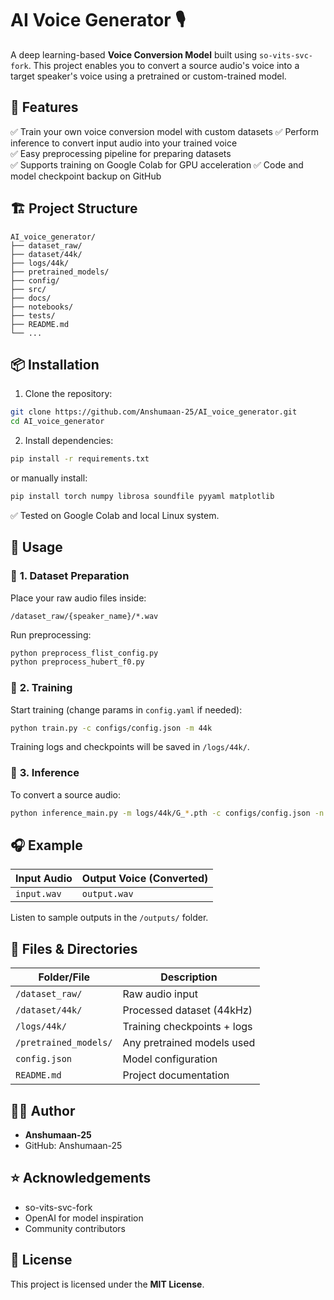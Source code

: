# AI Voice Generator 🎙️

A deep learning-based **Voice Conversion Model** built using `so-vits-svc-fork`. This project enables you to convert a source audio's voice into a target speaker's voice using a pretrained or custom-trained model.

## 🚀 Features

✅ Train your own voice conversion model with custom datasets 
✅ Perform inference to convert input audio into your trained voice  
✅ Easy preprocessing pipeline for preparing datasets  
✅ Supports training on Google Colab for GPU acceleration
✅ Code and model checkpoint backup on GitHub

## 🏗️ Project Structure

```
AI_voice_generator/
├── dataset_raw/
├── dataset/44k/
├── logs/44k/
├── pretrained_models/
├── config/
├── src/
├── docs/
├── notebooks/
├── tests/
├── README.md
└── ...
```

## 📦 Installation

1. Clone the repository:

```bash
git clone https://github.com/Anshumaan-25/AI_voice_generator.git
cd AI_voice_generator
```

2. Install dependencies:

```bash
pip install -r requirements.txt
```

or manually install:

```bash
pip install torch numpy librosa soundfile pyyaml matplotlib
```

✅ Tested on Google Colab and local Linux system.

## 📝 Usage

### 🔹 **1. Dataset Preparation**
Place your raw audio files inside:

```
/dataset_raw/{speaker_name}/*.wav
```

Run preprocessing:

```bash
python preprocess_flist_config.py
python preprocess_hubert_f0.py
```

### 🔹 **2. Training**
Start training (change params in `config.yaml` if needed):

```bash
python train.py -c configs/config.json -m 44k
```

Training logs and checkpoints will be saved in `/logs/44k/`.

### 🔹 **3. Inference**
To convert a source audio:

```bash
python inference_main.py -m logs/44k/G_*.pth -c configs/config.json -n input.wav -o output.wav
```

## 🎧 Example

| Input Audio | Output Voice (Converted) |
|-------------|--------------------------|
| `input.wav` | `output.wav`             |

Listen to sample outputs in the `/outputs/` folder.

## 📂 Files & Directories

| Folder/File | Description |
|-------------|-------------|
| `/dataset_raw/` | Raw audio input |
| `/dataset/44k/` | Processed dataset (44kHz) |
| `/logs/44k/` | Training checkpoints + logs |
| `/pretrained_models/` | Any pretrained models used |
| `config.json` | Model configuration |
| `README.md` | Project documentation |

## 🙋‍♂️ Author
* **Anshumaan-25**
* GitHub: Anshumaan-25

## ⭐️ Acknowledgements
* so-vits-svc-fork
* OpenAI for model inspiration
* Community contributors

## 📜 License
This project is licensed under the **MIT License**.
